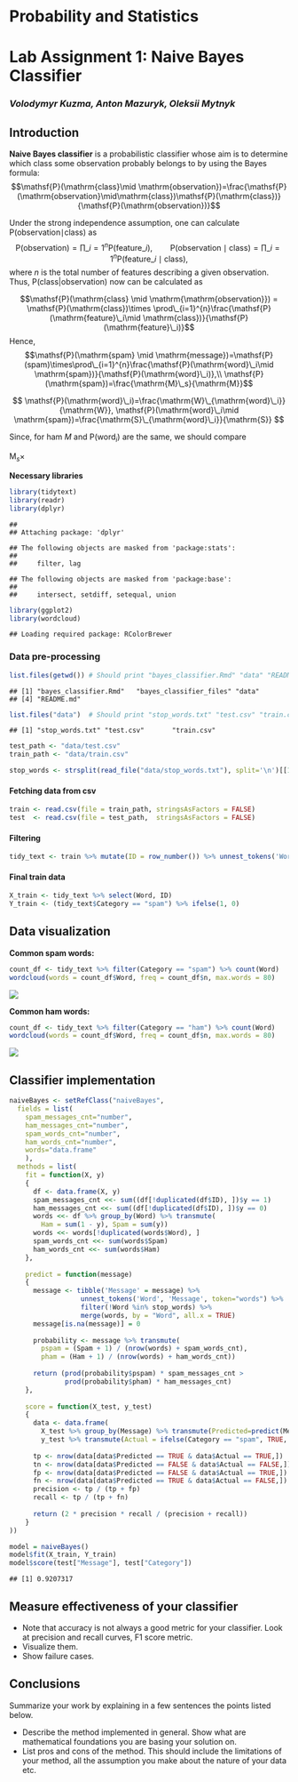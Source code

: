 # Probability and Statistics

# Lab Assignment 1: Naive Bayes Classifier

### *Volodymyr Kuzma, Anton Mazuryk, Oleksii Mytnyk*

## Introduction

**Naive Bayes classifier** is a probabilistic classifier whose aim is to
determine which class some observation probably belongs to by using the
Bayes formula:
$$\mathsf{P}(\mathrm{class}\mid \mathrm{observation})=\frac{\mathsf{P}(\mathrm{observation}\mid\mathrm{class})\mathsf{P}(\mathrm{class})}{\mathsf{P}(\mathrm{observation})}$$

Under the strong independence assumption, one can calculate
P(observation∣class) as
$$\mathsf{P}(\mathrm{observation}) = \prod\_{i=1}^{n} \mathsf{P}(\mathrm{feature}\_i), \qquad \mathsf{P}(\mathrm{observation} \mid \mathrm{class}) = \prod\_{i=1}^{n} \mathsf{P}(\mathrm{feature}\_i \mid \mathrm{class}),$$
where *n* is the total number of features describing a given
observation. Thus, P(class\|observation) now can be calculated as

$$\mathsf{P}(\mathrm{class} \mid \mathrm{\mathrm{observation}}) = \mathsf{P}(\mathrm{class})\times \prod\_{i=1}^{n}\frac{\mathsf{P}(\mathrm{feature}\_i\mid \mathrm{class})}{\mathsf{P}(\mathrm{feature}\_i)}$$
Hence,
$$\mathsf{P}(\mathrm{spam} \mid \mathrm{message})=\mathsf{P}(spam)\times\prod\_{i=1}^{n}\frac{\mathsf{P}(\mathrm{word}\_i\mid \mathrm{spam})}{\mathsf{P}(\mathrm{word}\_i)},\\ \mathsf{P}(\mathrm{spam})=\frac{\mathrm{M}\_s}{\mathrm{M}}$$

$$
\mathsf{P}(\mathrm{word}\_i)=\frac{\mathrm{W}\_{\mathrm{word}\_i}}{\mathrm{W}},
\mathsf{P}(\mathrm{word}\_i\mid \mathrm{spam})=\frac{\mathrm{S}\_{\mathrm{word}\_i}}{\mathrm{S}}
$$

Since, for ham *M* and P(word<sub>*i*</sub>) are the same, we should
compare

M<sub>*s*</sub>×

**Necessary libraries**

``` r
library(tidytext)
library(readr)
library(dplyr)
```

    ## 
    ## Attaching package: 'dplyr'

    ## The following objects are masked from 'package:stats':
    ## 
    ##     filter, lag

    ## The following objects are masked from 'package:base':
    ## 
    ##     intersect, setdiff, setequal, union

``` r
library(ggplot2)
library(wordcloud)
```

    ## Loading required package: RColorBrewer

### Data pre-processing

``` r
list.files(getwd()) # Should print "bayes_classifier.Rmd" "data" "README.md"
```

    ## [1] "bayes_classifier.Rmd"   "bayes_classifier_files" "data"                  
    ## [4] "README.md"

``` r
list.files("data")  # Should print "stop_words.txt" "test.csv" "train.csv" 
```

    ## [1] "stop_words.txt" "test.csv"       "train.csv"

``` r
test_path <- "data/test.csv"
train_path <- "data/train.csv"

stop_words <- strsplit(read_file("data/stop_words.txt"), split='\n')[[1]]
```

#### Fetching data from csv

``` r
train <- read.csv(file = train_path, stringsAsFactors = FALSE)
test  <- read.csv(file = test_path,  stringsAsFactors = FALSE)
```

#### Filtering

``` r
tidy_text <- train %>% mutate(ID = row_number()) %>% unnest_tokens('Word', 'Message', token="words") %>% filter(!Word %in% stop_words)
```

#### **Final train data**

``` r
X_train <- tidy_text %>% select(Word, ID)
Y_train <- (tidy_text$Category == "spam") %>% ifelse(1, 0)
```

## Data visualization

**Common spam words:**

``` r
count_df <- tidy_text %>% filter(Category == "spam") %>% count(Word)
wordcloud(words = count_df$Word, freq = count_df$n, max.words = 80)
```

![](bayes_classifier_files/figure-markdown_github/unnamed-chunk-7-1.png)

**Common ham words:**

``` r
count_df <- tidy_text %>% filter(Category == "ham") %>% count(Word)
wordcloud(words = count_df$Word, freq = count_df$n, max.words = 80)
```

![](bayes_classifier_files/figure-markdown_github/unnamed-chunk-8-1.png)

## Classifier implementation

``` r
naiveBayes <- setRefClass("naiveBayes",
  fields = list(
    spam_messages_cnt="number",
    ham_messages_cnt="number",
    spam_words_cnt="number",
    ham_words_cnt="number",
    words="data.frame"
    ),
  methods = list(
    fit = function(X, y)
    {
      df <- data.frame(X, y)
      spam_messages_cnt <<- sum((df[!duplicated(df$ID), ])$y == 1)
      ham_messages_cnt <<- sum((df[!duplicated(df$ID), ])$y == 0)
      words <<- df %>% group_by(Word) %>% transmute(
        Ham = sum(1 - y), Spam = sum(y))
      words <<- words[!duplicated(words$Word), ]
      spam_words_cnt <<- sum(words$Spam)
      ham_words_cnt <<- sum(words$Ham)
    },
    
    predict = function(message)
    {
      message <- tibble('Message' = message) %>%
                  unnest_tokens('Word', 'Message', token="words") %>%
                  filter(!Word %in% stop_words) %>%
                  merge(words, by = "Word", all.x = TRUE)
      message[is.na(message)] = 0
      
      probability <- message %>% transmute(
        pspam = (Spam + 1) / (nrow(words) + spam_words_cnt),
        pham = (Ham + 1) / (nrow(words) + ham_words_cnt))
      
      return (prod(probability$pspam) * spam_messages_cnt >
              prod(probability$pham) * ham_messages_cnt)
    },
    
    score = function(X_test, y_test)
    {
      data <- data.frame(
        X_test %>% group_by(Message) %>% transmute(Predicted=predict(Message)),
        y_test %>% transmute(Actual = ifelse(Category == "spam", TRUE, FALSE)))
      
      tp <- nrow(data[data$Predicted == TRUE & data$Actual == TRUE,])
      tn <- nrow(data[data$Predicted == FALSE & data$Actual == FALSE,])
      fp <- nrow(data[data$Predicted == FALSE & data$Actual == TRUE,])
      fn <- nrow(data[data$Predicted == TRUE & data$Actual == FALSE,])
      precision <- tp / (tp + fp)
      recall <- tp / (tp + fn)
      
      return (2 * precision * recall / (precision + recall))
    }
))

model = naiveBayes()
model$fit(X_train, Y_train)
model$score(test["Message"], test["Category"])
```

    ## [1] 0.9207317

## Measure effectiveness of your classifier

-   Note that accuracy is not always a good metric for your classifier.
    Look at precision and recall curves, F1 score metric.
-   Visualize them.
-   Show failure cases.

## Conclusions

Summarize your work by explaining in a few sentences the points listed
below.

-   Describe the method implemented in general. Show what are
    mathematical foundations you are basing your solution on.
-   List pros and cons of the method. This should include the
    limitations of your method, all the assumption you make about the
    nature of your data etc.
